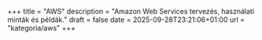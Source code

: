+++
title = "AWS"
description = "Amazon Web Services tervezés, használati minták és példák."
draft = false
date = 2025-09-28T23:21:06+01:00
url = "kategoria/aws"
+++